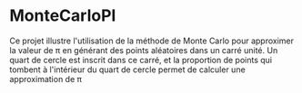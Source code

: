 # MonteCarloPI
Ce projet illustre l'utilisation de la méthode de Monte Carlo pour approximer la valeur de π en générant des points aléatoires dans un carré unité. Un quart de cercle est inscrit dans ce carré, et la proportion de points qui tombent à l'intérieur du quart de cercle permet de calculer une approximation de π
